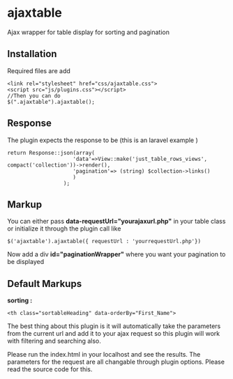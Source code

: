# ajaxtable
Ajax wrapper for table display for sorting and pagination

## Installation
Required files are add

    <link rel="stylesheet" href="css/ajaxtable.css">
    <script src="js/plugins.css"></script>
    //Then you can do
    $(".ajaxtable").ajaxtable();

## Response
The plugin expects the response to be (this is an laravel example )

    return Response::json(array(
                         'data'=>View::make('just_table_rows_views', compact('collection'))->render(),
                         'pagination'=> (string) $collection->links()
                         )
                      );
## Markup
You can either pass **data-requestUrl="yourajaxurl.php"** in your table class or initialize it through the plugin call like

    $('ajaxtable').ajaxtable({ requestUrl : 'yourrequestUrl.php'})

Now add a div **id="paginationWrapper"** where you want your pagination to be displayed

## Default Markups
**sorting :**         

    <th class="sortableHeading" data-orderBy="First_Name">
The best thing about this plugin is it will automatically take the parameters from the current url and add it to your ajax request so this plugin will work with filtering and searching also.

Please run the index.html in your localhost and see the results. The parameters for the request are all changable through plugin options. Please read the source code for this.
